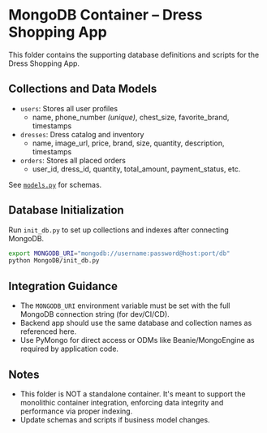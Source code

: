 # MongoDB Container – Dress Shopping App

This folder contains the supporting database definitions and scripts for the Dress Shopping App.

## Collections and Data Models

- `users`: Stores all user profiles
  - name, phone_number _(unique)_, chest_size, favorite_brand, timestamps
- `dresses`: Dress catalog and inventory
  - name, image_url, price, brand, size, quantity, description, timestamps
- `orders`: Stores all placed orders
  - user_id, dress_id, quantity, total_amount, payment_status, etc.

See [`models.py`](models.py) for schemas.

## Database Initialization

Run `init_db.py` to set up collections and indexes after connecting MongoDB.

```bash
export MONGODB_URI="mongodb://username:password@host:port/db"
python MongoDB/init_db.py
```

## Integration Guidance

- The `MONGODB_URI` environment variable must be set with the full MongoDB connection string (for dev/CI/CD).
- Backend app should use the same database and collection names as referenced here.
- Use PyMongo for direct access or ODMs like Beanie/MongoEngine as required by application code.

## Notes

- This folder is NOT a standalone container. It's meant to support the monolithic container integration, enforcing data integrity and performance via proper indexing.
- Update schemas and scripts if business model changes.
